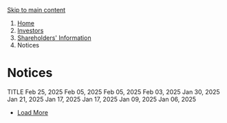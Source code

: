 [ Skip to main content ](https://www.ril.com/investors/resource-center/<#main-navigation>)
  1. [Home](https://www.ril.com/investors/resource-center/</>)
  2. [Investors](https://www.ril.com/investors/resource-center/<http:/www.ril.com/investors/investor-relations>)
  3. [Shareholders' Information](https://www.ril.com/investors/resource-center/<http:/www.ril.com/investors/shareholders-information>)
  4. Notices 


#  Notices
TITLE 
Feb 25, 2025
Feb 05, 2025
Feb 05, 2025
Feb 03, 2025
Jan 30, 2025
Jan 21, 2025
Jan 17, 2025
Jan 17, 2025
Jan 09, 2025
Jan 06, 2025
  * [Load More](https://www.ril.com/investors/resource-center/<?page=1> "Load more items")


